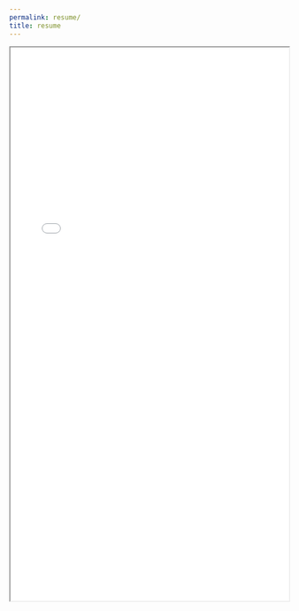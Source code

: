 ```yaml
---
permalink: resume/
title: resume
---
```


<iframe src="/assets/Federico Barabas resume.pdf" width="100%" height="1000px"></iframe>

